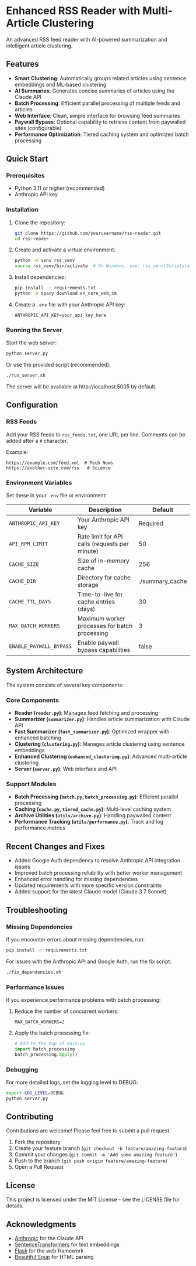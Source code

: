 # Enhanced RSS Reader with Multi-Article Clustering

An advanced RSS feed reader with AI-powered summarization and intelligent article clustering.

## Features

- **Smart Clustering**: Automatically groups related articles using sentence embeddings and ML-based clustering
- **AI Summaries**: Generates concise summaries of articles using the Claude API
- **Batch Processing**: Efficient parallel processing of multiple feeds and articles
- **Web Interface**: Clean, simple interface for browsing feed summaries
- **Paywall Bypass**: Optional capability to retrieve content from paywalled sites (configurable)
- **Performance Optimization**: Tiered caching system and optimized batch processing

## Quick Start

### Prerequisites

- Python 3.11 or higher (recommended)
- Anthropic API key

### Installation

1. Clone the repository:
   ```bash
   git clone https://github.com/yourusername/rss-reader.git
   cd rss-reader
   ```

2. Create and activate a virtual environment:
   ```bash
   python -m venv rss_venv
   source rss_venv/bin/activate  # On Windows, use: rss_venv\Scripts\activate
   ```

3. Install dependencies:
   ```bash
   pip install -r requirements.txt
   python -m spacy download en_core_web_sm
   ```

4. Create a `.env` file with your Anthropic API key:
   ```
   ANTHROPIC_API_KEY=your_api_key_here
   ```

### Running the Server

Start the web server:

```bash
python server.py
```

Or use the provided script (recommended):

```bash
./run_server.sh
```

The server will be available at http://localhost:5005 by default.

## Configuration

### RSS Feeds

Add your RSS feeds to `rss_feeds.txt`, one URL per line. Comments can be added after a `#` character.

Example:
```
https://example.com/feed.xml  # Tech News
https://another-site.com/rss   # Science
```

### Environment Variables

Set these in your `.env` file or environment:

| Variable | Description | Default |
|----------|-------------|---------|
| `ANTHROPIC_API_KEY` | Your Anthropic API key | Required |
| `API_RPM_LIMIT` | Rate limit for API calls (requests per minute) | 50 |
| `CACHE_SIZE` | Size of in-memory cache | 256 |
| `CACHE_DIR` | Directory for cache storage | ./summary_cache |
| `CACHE_TTL_DAYS` | Time-to-live for cache entries (days) | 30 |
| `MAX_BATCH_WORKERS` | Maximum worker processes for batch processing | 3 |
| `ENABLE_PAYWALL_BYPASS` | Enable paywall bypass capabilities | false |

## System Architecture

The system consists of several key components:

### Core Components

- **Reader (`reader.py`)**: Manages feed fetching and processing
- **Summarizer (`summarizer.py`)**: Handles article summarization with Claude API
- **Fast Summarizer (`fast_summarizer.py`)**: Optimized wrapper with enhanced batching
- **Clustering (`clustering.py`)**: Manages article clustering using sentence embeddings
- **Enhanced Clustering (`enhanced_clustering.py`)**: Advanced multi-article clustering
- **Server (`server.py`)**: Web interface and API

### Support Modules

- **Batch Processing (`batch.py`, `batch_processing.py`)**: Efficient parallel processing
- **Caching (`cache.py`, `tiered_cache.py`)**: Multi-level caching system
- **Archive Utilities (`utils/archive.py`)**: Handling paywalled content
- **Performance Tracking (`utils/performance.py`)**: Track and log performance metrics

## Recent Changes and Fixes

- Added Google Auth dependency to resolve Anthropic API integration issues
- Improved batch processing reliability with better worker management
- Enhanced error handling for missing dependencies
- Updated requirements with more specific version constraints
- Added support for the latest Claude model (Claude 3.7 Sonnet)

## Troubleshooting

### Missing Dependencies

If you encounter errors about missing dependencies, run:

```bash
pip install -r requirements.txt
```

For issues with the Anthropic API and Google Auth, run the fix script:

```bash
./fix_dependencies.sh
```

### Performance Issues

If you experience performance problems with batch processing:

1. Reduce the number of concurrent workers:
   ```
   MAX_BATCH_WORKERS=2
   ```

2. Apply the batch processing fix:
   ```python
   # Add to the top of main.py
   import batch_processing
   batch_processing.apply()
   ```

### Debugging

For more detailed logs, set the logging level to DEBUG:

```bash
export LOG_LEVEL=DEBUG
python server.py
```

## Contributing

Contributions are welcome! Please feel free to submit a pull request.

1. Fork the repository
2. Create your feature branch (`git checkout -b feature/amazing-feature`)
3. Commit your changes (`git commit -m 'Add some amazing feature'`)
4. Push to the branch (`git push origin feature/amazing-feature`)
5. Open a Pull Request

## License

This project is licensed under the MIT License - see the LICENSE file for details.

## Acknowledgments

- [Anthropic](https://anthropic.com/) for the Claude API
- [SentenceTransformers](https://www.sbert.net/) for text embeddings
- [Flask](https://flask.palletsprojects.com/) for the web framework
- [Beautiful Soup](https://www.crummy.com/software/BeautifulSoup/) for HTML parsing
